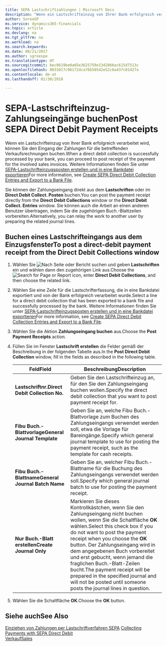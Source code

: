 ```yaml
---
title: SEPA Lastschriftzahlungen | Microsoft Docs
description: "Wenn ein Lastschrifteinzug von Ihrer Bank erfolgreich verarbeitet wird, können Sie den Eingang der Zahlungen für die betreffenden Verkaufsrechnungen buchen."
author: SorenGP
ms.service: dynamics365-financials
ms.topic: article
ms.devlang: na
ms.tgt_pltfrm: na
ms.workload: na
ms.search.keywords: 
ms.date: 08/21/2017
ms.author: sgroespe
ms.translationtype: HT
ms.sourcegitcommit: bec0619be0a65e3625759e13d2866ac615d7513c
ms.openlocfilehash: 0031017c96172dca76b50542e52c6a437c01427a
ms.contentlocale: de-at
ms.lasthandoff: 01/30/2018

---
```

# <a name="post-sepa-direct-debit-payment-receipts"></a><span data-ttu-id="94d8d-103">SEPA-Lastschrifteinzug-Zahlungseingänge buchen</span><span class="sxs-lookup"><span data-stu-id="94d8d-103">Post SEPA Direct Debit Payment Receipts</span></span>
<span data-ttu-id="94d8d-104">Wenn ein Lastschrifteinzug von Ihrer Bank erfolgreich verarbeitet wird, können Sie den Eingang der Zahlungen für die betreffenden Verkaufsrechnungen buchen.</span><span class="sxs-lookup"><span data-stu-id="94d8d-104">When a direct debit collection is successfully processed by your bank, you can proceed to post receipt of the payment for the involved sales invoices.</span></span> <span data-ttu-id="94d8d-105">Weitere Informationen finden Sie unter [SEPA-Lastschrifteinzugsposten erstellen und in eine Bankdatei exportieren](finance-how-create-sepa-direct-debit-collection-entries-export-bank-file.md)</span><span class="sxs-lookup"><span data-stu-id="94d8d-105">For more information, see [Create SEPA Direct Debit Collection Entries and Export to a Bank File](finance-how-create-sepa-direct-debit-collection-entries-export-bank-file.md).</span></span>  

<span data-ttu-id="94d8d-106">Sie können der Zahlungseingang direkt aus dem **Lastschriften** oder im **Direct Debit Collect. Posten** buchen.</span><span class="sxs-lookup"><span data-stu-id="94d8d-106">You can post the payment receipt directly from the **Direct Debit Collections** window or the **Direct Debit Collect. Entries** window.</span></span> <span data-ttu-id="94d8d-107">Sie können auch die Arbeit an einen anderen Benutzer übertragen, indem Sie die zugehörigen Buch.-Blattzeilen vorbereiten.</span><span class="sxs-lookup"><span data-stu-id="94d8d-107">Alternatively, you can relay the work to another user by preparing the related journal lines.</span></span>  

## <a name="to-post-a-direct-debit-payment-receipt-from-the-direct-debit-collections-window"></a><span data-ttu-id="94d8d-108">Buchen eines Lastschrifteingangs aus dem Einzugsfenster</span><span class="sxs-lookup"><span data-stu-id="94d8d-108">To post a direct-debit payment receipt from the Direct Debit Collections window</span></span>  
1. <span data-ttu-id="94d8d-109">Wählen Sie ![Nach Seite oder Bericht suchen](media/ui-search/search_small.png "Nach Seite oder Berichtsymbol suchen") und geben **Lastschriften** ein und wählen dann den zugehörigen Link aus.</span><span class="sxs-lookup"><span data-stu-id="94d8d-109">Choose the ![Search for Page or Report](media/ui-search/search_small.png "Search for Page or Report icon") icon, enter **Direct Debit Collections**, and then choose the related link.</span></span>  
2. <span data-ttu-id="94d8d-110">Wählen Sie eine Zeile für die Lastschrifterfassung, die in eine Bankdatei exportiert und von der Bank erfolgreich verarbeitet wurde.</span><span class="sxs-lookup"><span data-stu-id="94d8d-110">Select a line for a direct debit collection that has been exported to a bank file and successfully processed by the bank.</span></span> <span data-ttu-id="94d8d-111">Weitere Informationen finden Sie unter [SEPA-Lastschrifteinzugsposten erstellen und in eine Bankdatei exportieren](finance-how-create-sepa-direct-debit-collection-entries-export-bank-file.md)</span><span class="sxs-lookup"><span data-stu-id="94d8d-111">For more information, see [Create SEPA Direct Debit Collection Entries and Export to a Bank File](finance-how-create-sepa-direct-debit-collection-entries-export-bank-file.md).</span></span>  
3. <span data-ttu-id="94d8d-112">Wählen Sie die Aktion **Zahlungseingang buchen** aus.</span><span class="sxs-lookup"><span data-stu-id="94d8d-112">Choose the **Post Payment Receipts** action.</span></span>  
4. <span data-ttu-id="94d8d-113">Füllen Sie im Fenster **Lastschrift erstellen** die Felder gemäß der Beschreibung in der folgenden Tabelle aus.</span><span class="sxs-lookup"><span data-stu-id="94d8d-113">In the **Post Direct Debit Collection** window, fill in the fields as described in the following table.</span></span>  

    |<span data-ttu-id="94d8d-114">Feld</span><span class="sxs-lookup"><span data-stu-id="94d8d-114">Field</span></span>|<span data-ttu-id="94d8d-115">Beschreibung</span><span class="sxs-lookup"><span data-stu-id="94d8d-115">Description</span></span>|  
    |---------------------------------|---------------------------------------|  
    |<span data-ttu-id="94d8d-116">**Lastschriftnr.**</span><span class="sxs-lookup"><span data-stu-id="94d8d-116">**Direct Debit Collection No.**</span></span>|<span data-ttu-id="94d8d-117">Geben Sie den Lastschrifteinzug an, für den Sie den Zahlungseingang buchen wollen.</span><span class="sxs-lookup"><span data-stu-id="94d8d-117">Specify the direct debit collection that you want to post payment receipt for.</span></span>|  
    |<span data-ttu-id="94d8d-118">**Fibu Buch.-Blattvorlage**</span><span class="sxs-lookup"><span data-stu-id="94d8d-118">**General Journal Template**</span></span>|<span data-ttu-id="94d8d-119">Geben Sie an, welche Fibu Buch.-Blattvorlage zum Buchen des Zahlungseingangs verwendet werden soll, etwa die Vorlage für Bareingänge.</span><span class="sxs-lookup"><span data-stu-id="94d8d-119">Specify which general journal template to use for posting the payment receipt, such as the template for cash receipts.</span></span>|  
    |<span data-ttu-id="94d8d-120">**Fibu Buch.-Blattname**</span><span class="sxs-lookup"><span data-stu-id="94d8d-120">**General Journal Batch Name**</span></span>|<span data-ttu-id="94d8d-121">Geben Sie an, welcher Fibu Buch.-Blattname für die Buchung des Zahlungseingangs verwendet werden soll.</span><span class="sxs-lookup"><span data-stu-id="94d8d-121">Specify which general journal batch to use for posting the payment receipt.</span></span>|  
    |<span data-ttu-id="94d8d-122">**Nur Buch.-Blatt erstellen**</span><span class="sxs-lookup"><span data-stu-id="94d8d-122">**Create Journal Only**</span></span>|<span data-ttu-id="94d8d-123">Markieren Sie dieses Kontrollkästchen, wenn Sie den Zahlungseingang nicht buchen wollen, wenn Sie die Schaltfläche **OK** wählen.</span><span class="sxs-lookup"><span data-stu-id="94d8d-123">Select this check box if you do not want to post the payment receipt when you choose the **OK** button.</span></span> <span data-ttu-id="94d8d-124">Der Zahlungseingang wird in dem angegebenen Buch vorbereitet und erst gebucht, wenn jemand die fraglichen Buch.-Blatt-Zeilen bucht.</span><span class="sxs-lookup"><span data-stu-id="94d8d-124">The payment receipt will be prepared in the specified journal and will not be posted until someone posts the journal lines in question.</span></span>|  

5. <span data-ttu-id="94d8d-125">Wählen Sie die Schaltfläche **OK**.</span><span class="sxs-lookup"><span data-stu-id="94d8d-125">Choose the **OK** button.</span></span>  

## <a name="see-also"></a><span data-ttu-id="94d8d-126">Siehe auch</span><span class="sxs-lookup"><span data-stu-id="94d8d-126">See Also</span></span>  
 <span data-ttu-id="94d8d-127">[Einziehen von Zahlungen per Lastschriftverfahren SEPA](finance-collect-payments-with-sepa-direct-debit.md) </span><span class="sxs-lookup"><span data-stu-id="94d8d-127">[Collecting Payments with SEPA Direct Debit](finance-collect-payments-with-sepa-direct-debit.md) </span></span>  
 [<span data-ttu-id="94d8d-128">Verkauf</span><span class="sxs-lookup"><span data-stu-id="94d8d-128">Sales</span></span>](sales-manage-sales.md)

